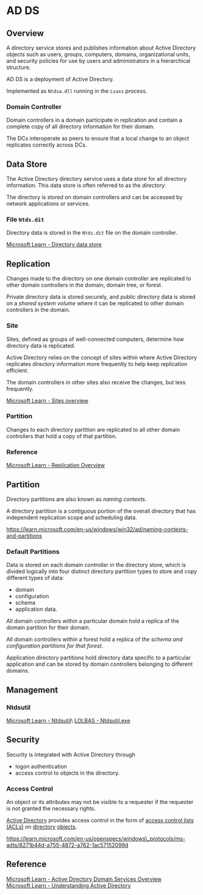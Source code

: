 # AD DS

## Overview

A directory service stores and publishes information about Active Directory objects such as users, groups, computers, domains, organizational units, and security policies for use by users and administrators in a hierarchical structure.

AD DS is a deployment of Active Directory.

Implemented as `Ntdsa.dll` running in the `Lsass` process.

### Domain Controller

Domain controllers in a domain participate in replication and contain a complete copy of all directory information for their domain.

The DCs interoperate as peers to ensure that a local change to an object replicates correctly across DCs.

## Data Store

The Active Directory directory service uses a data store for all directory information. This data store is often referred to as the _directory_.

The directory is stored on domain controllers and can be accessed by network applications or services.

### File `Ntds.dit`

Directory data is stored in the `Ntds.dit` file on the domain controller.

[Microsoft Learn - Directory data store](https://learn.microsoft.com/en-us/previous-versions/windows/it-pro/windows-server-2003/cc736627\(v=ws.10\))

## Replication

Changes made to the directory on one domain controller are replicated to other domain controllers in the domain, domain tree, or forest.

Private directory data is stored securely, and public directory data is stored on a _shared system volume_ where it can be replicated to other domain controllers in the domain.

### Site

Sites, defined as groups of well-connected computers, determine how directory data is replicated.

Active Directory relies on the concept of sites within where Active Directory replicates directory information more frequently to help keep replication efficient.

The domain controllers in other sites also receive the changes, but less frequently.

[Microsoft Learn - Sites overview](https://learn.microsoft.com/en-us/previous-versions/windows/it-pro/windows-server-2003/cc782048\(v=ws.10\))

### Partition

Changes to each directory partition are replicated to all other domain controllers that hold a copy of that partition.

### Reference

[Microsoft Learn - Replication Overview](https://learn.microsoft.com/en-us/previous-versions/windows/it-pro/windows-server-2003/cc737144\(v=ws.10\))

## Partition

Directory partitions are also known as _naming contexts_.

A directory partition is a contiguous portion of the overall directory that has independent replication scope and scheduling data.

https://learn.microsoft.com/en-us/windows/win32/ad/naming-contexts-and-partitions

### Default Partitions

Data is stored on each domain controller in the directory store, which is divided logically into four distinct directory partition types to store and copy different types of data:

* domain
* configuration
* schema
* application data.

All domain controllers within a particular domain hold a replica of the domain partition for their domain.

All domain controllers within a forest hold a replica of _the schema and configuration partitions for that forest_.

Application directory partitions hold directory data specific to a particular application and can be stored by domain controllers belonging to different domains.

## Management

### Ntdsutil

[Microsoft Learn - Ntdsutil](https://learn.microsoft.com/en-us/previous-versions/orphan-topics/ws.10/cc755915\(v=ws.10\)?redirectedfrom=MSDN)\
[LOLBAS - Ntdsutil.exe](https://lolbas-project.github.io/lolbas/OtherMSBinaries/Ntdsutil/)

## Security

Security is integrated with Active Directory through

* logon authentication
* access control to objects in the directory.

### Access Control

An object or its attributes may not be visible to a requester if the requester is not granted the necessary rights.

[Active Directory](https://learn.microsoft.com/en-us/openspecs/windows\_protocols/ms-adts/b645c125-a7da-4097-84a1-2fa7cea07714#gt\_e467d927-17bf-49c9-98d1-96ddf61ddd90) provides access control in the form of [access control lists (ACLs)](https://learn.microsoft.com/en-us/openspecs/windows\_protocols/ms-adts/b645c125-a7da-4097-84a1-2fa7cea07714#gt\_9f92aa05-dd0a-45f2-88d6-89f1fb654395) on [directory](https://learn.microsoft.com/en-us/openspecs/windows\_protocols/ms-adts/b645c125-a7da-4097-84a1-2fa7cea07714#gt\_49ce3946-04d2-4cc9-9350-ebcd952b9ab9) [objects](https://learn.microsoft.com/en-us/openspecs/windows\_protocols/ms-adts/b645c125-a7da-4097-84a1-2fa7cea07714#gt\_8bb43a65-7a8c-4585-a7ed-23044772f8ca).

https://learn.microsoft.com/en-us/openspecs/windows\_protocols/ms-adts/8271b44d-a755-4872-a762-1ac57152099d

## Reference

[Microsoft Learn - Active Directory Domain Services Overview](https://learn.microsoft.com/en-us/windows-server/identity/ad-ds/get-started/virtual-dc/active-directory-domain-services-overview)\
[Microsoft Learn - Understanding Active Directory](https://learn.microsoft.com/en-us/previous-versions/windows/it-pro/windows-server-2003/cc781408\(v=ws.10\))
